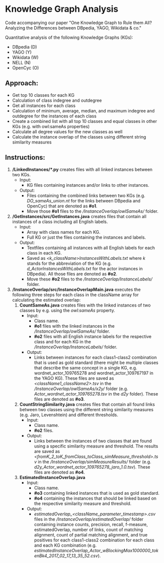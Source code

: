 # Knowledge Graph Analysis
Code accompanying our paper "One Knowledge Graph to Rule them All? Analyzing the Differences between DBpedia, YAGO, Wikidata & co."

Quantitative analysis of the following Knowledge Graphs (KGs):
* DBpedia (D)
* YAGO (Y)
* Wikidata (W)
* NELL (N)
* OpenCyc (O)

## Approach:
* Get top 10 classes for each KG
* Calculation of class indegree and outdegree
* Get all instances for each class
* Calculation of minimum, average, median, and maximum indegree and outdegree for the instances of each class
* Create a combined list with all top 10 classes and equal classes in other KGs (e.g. with owl:sameAs properties)
* Calculate all degree values for the new classes as well
* Calculate the instance overlap of the classes using different string similarity measures

## Instructions:
1. **/LinkedInstances/*.py** creates files with all linked instances between two KGs.
    * Input:
        * KG files containing instances and/or links to other instances.
    * Output:
        * Files containing the combined links between two KGs (e.g. *DO_sameAs_union.nt* for the links between DBpedia and OpenCyc) that are denoted as **#o1**.
        * Move those **#o1** files to the */InstanceOverlap/owlSameAs/* folder.
2. **/GetInstances/src/GetInstances.java** creates files that contain all instances of a class including all English labels.
    * Input:
        * Array with class names for each KG.
        * Full KG or just the files containing the instances and labels.
    * Output:
        * Textfiles containing all instances with all English labels for each class in each KG.
        * Saved as *<k_className>InstancesWithLabels.txt* where *k* stands for the abbreviation of the KG (e.g. *d_ActorInstancesWithLabels.txt* for the actor instances in DBpedia). All those files are denoted as **#o2**.
        * Move these **#o2** files to the */InstanceOverlap/InstanceLabels/* folder.
3. **/InstanceOverlap/src/InstanceOverlapMain.java** executes the following three steps for each class in the className array for calculating the estimated overlap:
    1. **CountSameAs.java** creates files with the linked instances of two classes by e.g. using the *owl:sameAs* property.
        * Input: 
            * Class name.
            * **#o1** files with the linked instances in the */InstanceOverlap/owlSameAs/* folder.
            * **#o2** files with all English instance labels for the respective class and for each KG in the */InstanceOverlap/InstanceLabels/* folder.
        * Output:
            * Links between instances for each class1-class2 combination that is used as gold standard (there might be multiple classes that describe the same concept in a single KG, e.g. wordnet_actor_109765278 and wordnet_actor_109767197 in the YAGO KG). These files are saved as *<className1_className2>.tsv* in the */InstanceOverlap/owlSameAs/x2y/* folder (e.g. *Actor_wordnet_actor_109765278.tsv* in the *d2y* folder). These files are denoted as **#o3**.
    2. **CountStringSimilarity.java** creates files that contain all found links between two classes using the different string similarity measures (e.g. Jaro, Levenshtein) and different thresholds.
        * Input:
            * Class name.
            * **#o2** files.
        * Output:
            * Links between the instances of two classes that are found using a specific similarity measure and threshold. The results are saved as *<fromK_2_toK_fromClass_toClass_simMeasure_threshold>.tsv* in the */InstanceOverlap/simMeasureResults/* folder (e.g. *d2y_Actor_wordnet_actor_109765278_jaro_1.0.tsv*). These files are denoted as **#o4**.
    3. **EstimatedInstanceOverlap.java**
        * Input:
            * Class name.
            * **#o3** containing linked instances that is used as gold standard.
            * **#o4** containing the instances that should be linked based on the respective similarity measure and threshold.
        * Output:
            * *estimatedOverlap_<className_parameter_timestamp>.csv* files in the */InstanceOverlap/estimatedOverlap/* folder containing instance counts, precision, recall, f-measure, estimatedOverlap, number of links, count of matching alignment, count of partial matching alignment, and true positives for each class1-class2 combination for each class and each KG combination (e.g. *estimatedInstanceOverlap_Actor_wBlockingMax1000000_tokenBk4_2017_02_17_13_35_52.csv*).
    
